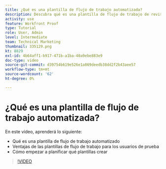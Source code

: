 ```yaml
---
title: ¿Qué es una plantilla de flujo de trabajo automatizada?
description: Descubra qué es una plantilla de flujo de trabajo de revisión automatizada y cómo los usuarios de prueba pueden beneficiarse de las plantillas. Empiece a planificar las plantillas que desea crear.
activity: use
feature: Workfront Proof
type: Tutorial
role: User, Admin
level: Intermediate
team: Technical Marketing
thumbnail: 335129.png
kt: 8829
exl-id: 4b64aff1-b917-471b-a1ba-40a9ebe883e9
doc-type: video
source-git-commit: d39754b619e526e1a869deedb38dd2f2b43aee57
workflow-type: tm+mt
source-wordcount: '62'
ht-degree: 0%

---
```


# ¿Qué es una plantilla de flujo de trabajo automatizada?

En este vídeo, aprenderá lo siguiente:

* Qué es una plantilla de flujo de trabajo automatizado
* Ventajas de las plantillas de flujo de trabajo para los usuarios de prueba
* Cómo empezar a planificar qué plantillas crear

>[!VIDEO](https://video.tv.adobe.com/v/335129/?quality=12)

<!---
Learn More Icon
Automated workflow overview
Create and manage Automated Workflow templates
Configure a proof
--->
